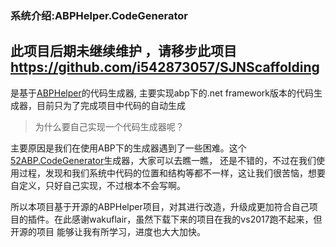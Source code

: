 ### 系统介绍:ABPHelper.CodeGenerator

## 此项目后期未继续维护 ，请移步此项目  https://github.com/i542873057/SJNScaffolding

是基于[ABPHelper](https://github.com/wakuflair/ABPHelper)的代码生成器,
主要实现abp下的.net framework版本的代码生成器，目前只为了完成项目中代码的自动生成


> 为什么要自己实现一个代码生成器呢？

  主要原因是我们在使用ABP下的生成器遇到了一些困难。这个[52ABP.CodeGenerator](https://github.com/52ABP/52ABP.CodeGenerator)生成器，大家可以去瞧一瞧，
  还是不错的，不过在我们使用过程，发现和我们系统中代码的位置和结构等都不一样，这让我们很苦恼，想要自定义，只好自己实现，不过根本不会写啊。
  
  所以本项目基于开源的ABPHelper项目，对其进行改造，升级成更加符合自己项目的插件。在此感谢wakuflair，虽然下载下来的项目在我的vs2017跑不起来，但开源的项目
  能够让我有所学习，进度也大大加快。
